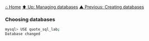 [⌂ Home](../../../README.md)
[⬆ Up: Managing databases](README.md)
[▲ Previous: Creating databases](creating_databases.md)

### Choosing databases

```bash
mysql> USE quote_sql_lab;
Database changed
```